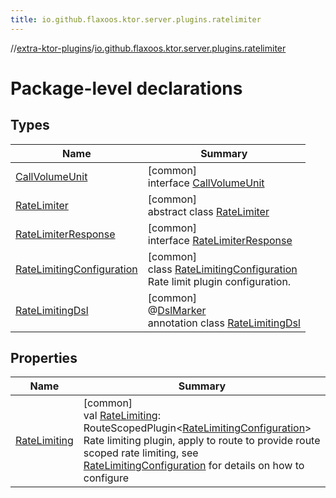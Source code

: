 ```yaml
---
title: io.github.flaxoos.ktor.server.plugins.ratelimiter
---
```

//[extra-ktor-plugins](../../index.md)/[io.github.flaxoos.ktor.server.plugins.ratelimiter](index.md)



# Package-level declarations



## Types


| Name | Summary |
|---|---|
| [CallVolumeUnit](-call-volume-unit/index.md) | [common]<br>interface [CallVolumeUnit](-call-volume-unit/index.md) |
| [RateLimiter](-rate-limiter/index.md) | [common]<br>abstract class [RateLimiter](-rate-limiter/index.md) |
| [RateLimiterResponse](-rate-limiter-response/index.md) | [common]<br>interface [RateLimiterResponse](-rate-limiter-response/index.md) |
| [RateLimitingConfiguration](-rate-limiting-configuration/index.md) | [common]<br>class [RateLimitingConfiguration](-rate-limiting-configuration/index.md)<br>Rate limit plugin configuration. |
| [RateLimitingDsl](-rate-limiting-dsl/index.md) | [common]<br>@[DslMarker](https://kotlinlang.org/api/latest/jvm/stdlib/kotlin/-dsl-marker/index.md)<br>annotation class [RateLimitingDsl](-rate-limiting-dsl/index.md) |


## Properties


| Name | Summary |
|---|---|
| [RateLimiting](-rate-limiting.md) | [common]<br>val [RateLimiting](-rate-limiting.md): RouteScopedPlugin&lt;[RateLimitingConfiguration](-rate-limiting-configuration/index.md)&gt;<br>Rate limiting plugin, apply to route to provide route scoped rate limiting, see [RateLimitingConfiguration](-rate-limiting-configuration/index.md) for details on how to configure |

